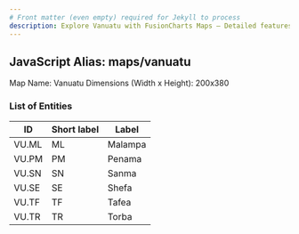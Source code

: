 ```yaml
---
# Front matter (even empty) required for Jekyll to process
description: Explore Vanuatu with FusionCharts Maps – Detailed features for seamless integration. Try now & enhance your data visualization today! 
---
```


## JavaScript Alias: maps/vanuatu

Map Name: Vanuatu
Dimensions (Width x Height): 200x380





### List of Entities

ID | Short label | Label
---|---|---|
VU.ML|ML|Malampa
VU.PM|PM|Penama
VU.SN|SN|Sanma
VU.SE|SE|Shefa
VU.TF|TF|Tafea
VU.TR|TR|Torba


